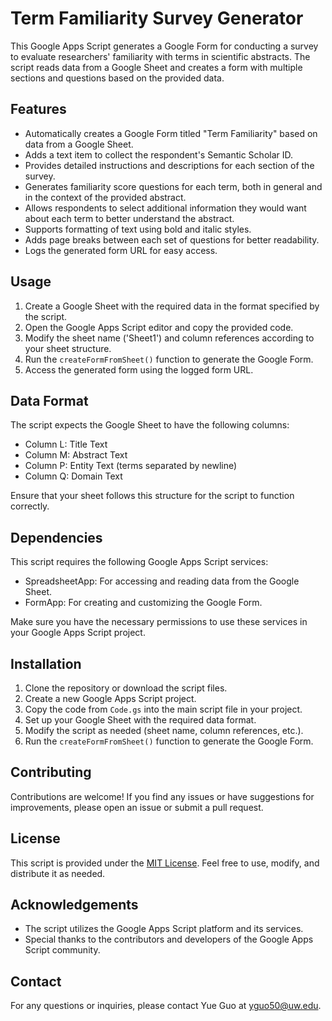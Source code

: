 # Term Familiarity Survey Generator

This Google Apps Script generates a Google Form for conducting a survey to evaluate researchers' familiarity with terms in scientific abstracts. The script reads data from a Google Sheet and creates a form with multiple sections and questions based on the provided data.

## Features

- Automatically creates a Google Form titled "Term Familiarity" based on data from a Google Sheet.
- Adds a text item to collect the respondent's Semantic Scholar ID.
- Provides detailed instructions and descriptions for each section of the survey.
- Generates familiarity score questions for each term, both in general and in the context of the provided abstract.
- Allows respondents to select additional information they would want about each term to better understand the abstract.
- Supports formatting of text using bold and italic styles.
- Adds page breaks between each set of questions for better readability.
- Logs the generated form URL for easy access.

## Usage

1. Create a Google Sheet with the required data in the format specified by the script.
2. Open the Google Apps Script editor and copy the provided code.
3. Modify the sheet name ('Sheet1') and column references according to your sheet structure.
4. Run the `createFormFromSheet()` function to generate the Google Form.
5. Access the generated form using the logged form URL.

## Data Format

The script expects the Google Sheet to have the following columns:

- Column L: Title Text
- Column M: Abstract Text
- Column P: Entity Text (terms separated by newline)
- Column Q: Domain Text

Ensure that your sheet follows this structure for the script to function correctly.

## Dependencies

This script requires the following Google Apps Script services:

- SpreadsheetApp: For accessing and reading data from the Google Sheet.
- FormApp: For creating and customizing the Google Form.

Make sure you have the necessary permissions to use these services in your Google Apps Script project.

## Installation

1. Clone the repository or download the script files.
2. Create a new Google Apps Script project.
3. Copy the code from `Code.gs` into the main script file in your project.
4. Set up your Google Sheet with the required data format.
5. Modify the script as needed (sheet name, column references, etc.).
6. Run the `createFormFromSheet()` function to generate the Google Form.

## Contributing

Contributions are welcome! If you find any issues or have suggestions for improvements, please open an issue or submit a pull request.

## License

This script is provided under the [MIT License](LICENSE). Feel free to use, modify, and distribute it as needed.

## Acknowledgements

- The script utilizes the Google Apps Script platform and its services.
- Special thanks to the contributors and developers of the Google Apps Script community.

## Contact

For any questions or inquiries, please contact Yue Guo at yguo50@uw.edu.